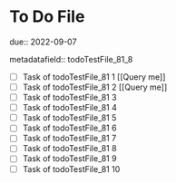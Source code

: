 # To Do File

due:: 2022-09-07

metadatafield:: todoTestFile_81_8

- [ ] Task of todoTestFile_81 1 [[Query me]]
- [ ] Task of todoTestFile_81 2 [[Query me]]
- [ ] Task of todoTestFile_81 3
- [ ] Task of todoTestFile_81 4
- [ ] Task of todoTestFile_81 5
- [ ] Task of todoTestFile_81 6
- [ ] Task of todoTestFile_81 7
- [ ] Task of todoTestFile_81 8
- [ ] Task of todoTestFile_81 9
- [ ] Task of todoTestFile_81 10